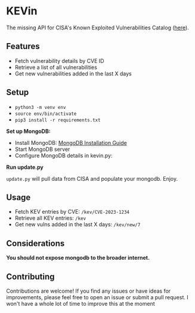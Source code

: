 # KEVin

The missing API for CISA's Known Exploited Vulnerabilities Catalog ([here](https://www.cisa.gov/known-exploited-vulnerabilities-catalog)).

## Features

- Fetch vulnerability details by CVE ID
- Retrieve a list of all vulnerabilities
- Get new vulnerabilities added in the last X days

## Setup

- `python3 -m venv env`
- `source env/bin/activate`
- `pip3 install -r requirements.txt`

**Set up MongoDB:**

- Install MongoDB: [MongoDB Installation Guide](https://www.mongodb.com/docs/manual/installation/)
- Start MongoDB server
- Configure MongoDB details in kevin.py:


**Run update.py**

`update.py` will pull data from CISA and populate your mongodb. Enjoy.

## Usage

- Fetch KEV entries by CVE: `/kev/CVE-2023-1234`
- Retrieve all KEV entries: `/kev`
- Get new vulns added in the last X days: `/kev/new/7`

## Considerations

**You should not expose mongodb to the broader internet.**

## Contributing

Contributions are welcome! If you find any issues or have ideas for improvements, please feel free to open an issue or submit a pull request. I won't have a whole lot of time to improve this at the moment